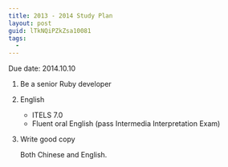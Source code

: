 ```yaml
---
title: 2013 - 2014 Study Plan
layout: post
guid: lTkNQiPZkZsa10081
tags:
  - 
---
```


Due date: 2014.10.10

1. Be a senior Ruby developer

2. English

     * ITELS 7.0
     * Fluent oral English (pass Intermedia Interpretation Exam)

3. Write good copy

	Both Chinese and English.